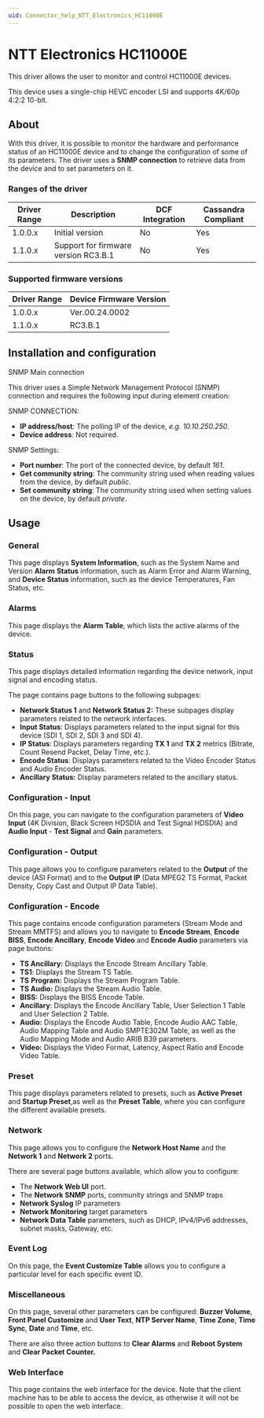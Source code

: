 ```yaml
---
uid: Connector_help_NTT_Electronics_HC11000E
---
```


# NTT Electronics HC11000E

This driver allows the user to monitor and control HC11000E devices.

This device uses a single-chip HEVC encoder LSI and supports 4K/60p 4:2:2 10-bit.

## About

With this driver, it is possible to monitor the hardware and performance status of an HC11000E device and to change the configuration of some of its parameters. The driver uses a **SNMP connection** to retrieve data from the device and to set parameters on it.

### Ranges of the driver

| **Driver Range** | **Description**                      | **DCF Integration** | **Cassandra Compliant** |
|------------------|--------------------------------------|---------------------|-------------------------|
| 1.0.0.x          | Initial version                      | No                  | Yes                     |
| 1.1.0.x          | Support for firmware version RC3.B.1 | No                  | Yes                     |

### Supported firmware versions

| **Driver Range** | **Device Firmware Version** |
|------------------|-----------------------------|
| 1.0.0.x          | Ver.00.24.0002              |
| 1.1.0.x          | RC3.B.1                     |

## Installation and configuration

SNMP Main connection

This driver uses a Simple Network Management Protocol (SNMP) connection and requires the following input during element creation:

SNMP CONNECTION:

- **IP address/host**: The polling IP of the device, *e.g. 10.10.250.250*.
- **Device address**: Not required.

SNMP Settings:

- **Port number**: The port of the connected device, by default *161*.
- **Get community string**: The community string used when reading values from the device, by default *public*.
- **Set community string**: The community string used when setting values on the device, by default *private*.

## Usage

### General

This page displays **System Information**, such as the System Name and Version **Alarm** **Status** information, such as Alarm Error and Alarm Warning, and **Device Status** information, such as the device Temperatures, Fan Status, etc.

### Alarms

This page displays the **Alarm Table**, which lists the active alarms of the device.

### Status

This page displays detailed information regarding the device network, input signal and encoding status.

The page contains page buttons to the following subpages:

- **Network Status 1** and **Network Status 2:** These subpages display parameters related to the network interfaces.
- **Input Status**: Displays parameters related to the input signal for this device (SDI 1, SDI 2, SDI 3 and SDI 4).
- **IP Status**: Displays parameters regarding **TX 1** and **TX 2** metrics (Bitrate, Count Resend Packet, Delay Time, etc.).
- **Encode Status**: Displays parameters related to the Video Encoder Status and Audio Encoder Status.
- **Ancillary Status:** Display parameters related to the ancillary status.

### Configuration - Input

On this page, you can navigate to the configuration parameters of **Video Input** (4K Division, Black Screen HDSDIA and Test Signal HDSDIA) and **Audio Input** - **Test Signal** and **Gain** parameters.

### Configuration - Output

This page allows you to configure parameters related to the **Output** of the device (ASI Format) and to the **Output IP** (Data MPEG2 TS Format, Packet Density, Copy Cast and Output IP Data Table).

### Configuration - Encode

This page contains encode configuration parameters (Stream Mode and Stream MMTFS) and allows you to navigate to **Encode Stream**, **Encode BISS**, **Encode Ancillary**, **Encode Video** and **Encode Audio** parameters via page buttons:

- **TS Ancillary:** Displays the Encode Stream Ancillary Table.
- **TS1**: Displays the Stream TS Table.
- **TS** **Program:** Displays the Stream Program Table.
- **TS Audio:** Displays the Stream Audio Table.
- **BISS:** Displays the BISS Encode Table.
- **Ancillary**: Displays the Encode Ancillary Table, User Selection 1 Table and User Selection 2 Table.
- **Audio:** Displays the Encode Audio Table, Encode Audio AAC Table, Audio Mapping Table and Audio SMPTE302M Table, as well as the Audio Mapping Mode and Audio ARIB B39 parameters.
- **Video:** Displays the Video Format, Latency, Aspect Ratio and Encode Video Table.

### Preset

This page displays parameters related to presets, such as **Active Preset** and **Startup Preset**,as well as the **Preset Table**, where you can configure the different available presets.

### Network

This page allows you to configure the **Network Host Name** and the **Network 1** and **Network 2** ports.

There are several page buttons available, which allow you to configure:

- The **Network Web UI** port.
- The **Network SNMP** ports, community strings and SNMP traps
- **Network Syslog** IP parameters
- **Network Monitoring** target parameters
- **Network Data Table** parameters, such as DHCP, IPv4/IPv6 addresses, subnet masks, Gateway, etc.

### Event Log

On this page, the **Event Customize Table** allows you to configure a particular level for each specific event ID.

### Miscellaneous

On this page, several other parameters can be configured: **Buzzer Volume**, **Front Panel Customize** and **User Text**, **NTP Server Name**, **Time Zone**, **Time Sync**, **Date** and **Time**, etc.

There are also three action buttons to **Clear Alarms** and **Reboot System** and **Clear Packet Counter.**

### Web Interface

This page contains the web interface for the device. Note that the client machine has to be able to access the device, as otherwise it will not be possible to open the web interface.
